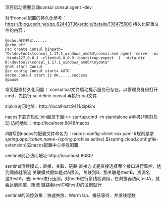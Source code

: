 项目启动需要启动consul
consul agent -dev

对于consul配置的持久化参考：https://blog.csdn.net/qq_62443736/article/details/138475600
持久化配置文件的内容：

```
@echo.服务启动......  
@echo off  
@sc create Consul binpath= "D:\devtools\consul_1.17.1_windows_amd64\consul.exe agent -server -ui -bind=127.0.0.1 -client=0.0.0.0 -bootstrap-expect  1  -data-dir D:\devtools\consul_1.17.1_windows_amd64\mydata"
@net start Consul
@sc config Consul start= AUTO  
@echo.Consul start is OK......success
@pause
```

常见配置持久化问题：
consul bat文件启动提示服务已存在，以管理员身份打开cmd，先执行 sc delete consul 再执行.bat文件

zipkin访问地址：http://localhost:9411/zipkin/

nacos下载完启动:bin目录下面:>> startup.cmd -m standalone   #单机非集群启动
访问地址：http://localhost:8848/nacos

#编写到nacos的配置文件命名为：nacos-config-client-xxx.yaml
#规则是拿${spring.application.name}-${spring.profiles.active}.${spring.cloud.configfile-extension}去nacos配置中心寻找配置

sentinel前台访问地址:http://localhost:8080/

sentinel流控模式：直接、关联、链路
直接方式是直接选择哪个接口进行监控，达到阈值就限流
关联模式假如是对A限流，关联到B，那关联是/testB，资源名是/testA，去jmeter进行压测，对testB进行多线程调用，在浏览器访问testA，就会达到阈值，限流
链路看testC和testD的区别就行

sentinel的流控效果：快速失败、Warm Up、排队等待、并发线程数